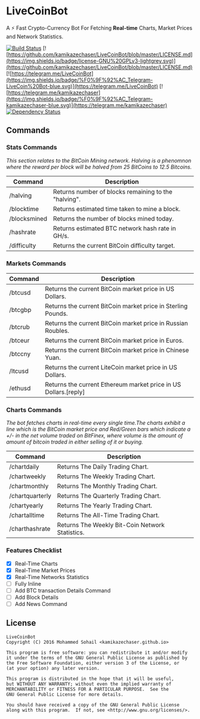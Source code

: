 # LiveCoinBot
A :zap: Fast Crypto-Currency Bot For Fetching **Real-time** Charts, Market Prices and Network Statistics.

[![Build Status](https://travis-ci.org/kamikazechaser/LiveCoinBot.svg?branch=master)](https://travis-ci.org/kamikazechaser/LiveCoinBot)
[![https://github.com/kamikazechaser/LiveCoinBot/blob/master/LICENSE.md](https://img.shields.io/badge/license-GNU%20GPLv3-lightgrey.svg)](https://github.com/kamikazechaser/LiveCoinBot/blob/master/LICENSE.md)
[![https://telegram.me/LiveCoinBot](https://img.shields.io/badge/%F0%9F%92%AC_Telegram-LiveCoin%20Bot-blue.svg)](https://telegram.me/LiveCoinBot)
[![https://telegram.me/kamikazechaser](https://img.shields.io/badge/%F0%9F%92%AC_Telegram-kamikazechaser-blue.svg)](https://telegram.me/kamikazechaser)
[![Dependency Status](https://david-dm.org/kamikazechaser/LiveCoinBot.svg)](https://david-dm.org/kamikazechaser/LiveCoinBot.svg#info=Dependencies)


## Commands

### Stats Commands

*This section relates to the BitCoin Mining network. Halving is a phenomnon where the reward per block will be halved from 25 BitCoins to 12.5 Bitcoins.*

Command | Description
--- | ---
/halving | Returns number of blocks remaining to the "halving".
/blocktime | Returns estimated time taken to mine a block.
/blocksmined | Returns the number of blocks mined today.
/hashrate | Returns estimated BTC network hash rate in GH/s.
/difficulty | Returns the current BitCoin difficulty target.

### Markets Commands

Command | Description
--- | ---
/btcusd | Returns the current BitCoin market price in US Dollars.
/btcgbp | Returns the current BitCoin market price in Sterling Pounds.
/btcrub | Returns the current BitCoin market price in Russian Roubles.
/btceur | Returns the current BitCoin market price in Euros.
/btccny | Returns the current BitCoin market price in Chinese Yuan.
/ltcusd | Returns the current LiteCoin market price in US Dollars.
/ethusd | Returns the current Ethereum market price in US Dollars.[reply] | set up a reply to an hashtag

### Charts Commands

*The bot fetches charts in real-time every single time.The charts exhibit a line which is the BitCoin market price and Red/Green bars which indicate a +/- in the net volume traded on BitFinex, where volume is the amount of amount of bitcoin traded in either selling of it or buying.*

Command | Description
--- | ---
/chartdaily | Returns The Daily Trading Chart.
/chartweekly | Returns The Weekly Trading Chart.
/chartmonthly | Returns The Monthly Trading Chart.
/chartquarterly | Returns The Quarterly Trading Chart.
/chartyearly | Returns The Yearly Trading Chart.
/chartalltime | Returns The All-Time Trading Chart.
/charthashrate | Returns The Weekly Bit-Coin Network Statistics.


### Features Checklist

- [x] Real-Time Charts
- [x] Real-Time Market Prices
- [x] Real-Time Networks Statistics
- [ ] Fully Inline
- [ ] Add BTC transaction Details Command
- [ ] Add Block Details
- [ ] Add News Command

## License
 
    LiveCoinBot
    Copyright (C) 2016 Mohammed Sohail <kamikazechaser.github.io>

    This program is free software: you can redistribute it and/or modify
    it under the terms of the GNU General Public License as published by
    the Free Software Foundation, either version 3 of the License, or
    (at your option) any later version.

    This program is distributed in the hope that it will be useful,
    but WITHOUT ANY WARRANTY; without even the implied warranty of
    MERCHANTABILITY or FITNESS FOR A PARTICULAR PURPOSE.  See the
    GNU General Public License for more details.

    You should have received a copy of the GNU General Public License
    along with this program.  If not, see <http://www.gnu.org/licenses/>.
